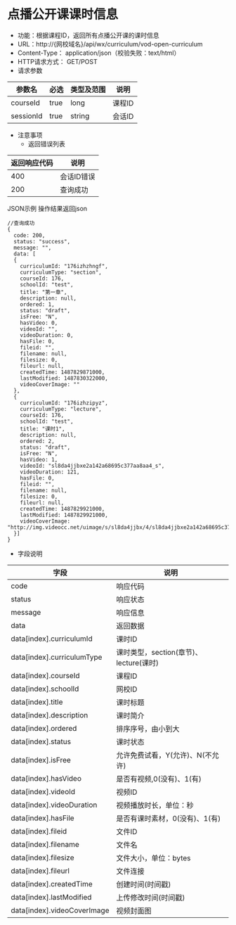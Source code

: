 # 点播公开课课时信息
* 功能：根据课程ID，返回所有点播公开课的课时信息
* URL：http://{网校域名}/api/wx/curriculum/vod-open-curriculum
* Content-Type： application/json（校验失败：text/html）
* HTTP请求方式： GET/POST
* 请求参数

|参数名|	必选|	类型及范围|	说明|
|-----|----|------------|------|
| courseId|	true|	long|	课程ID|
| sessionId | true | string | 会话ID |

* 注意事项
  * 返回错误列表

| 返回响应代码 | 说明     |
|----------- | -------- |
|400         |	会话ID错误  |
|200         |	查询成功  |

JSON示例
操作结果返回json
````
//查询成功
{
  code: 200,
  status: "success",
  message: "",
  data: [
  {
	curriculumId: "176izhzhngf",
	curriculumType: "section",
	courseId: 176,
	schoolId: "test",
	title: "第一章",
	description: null,
	ordered: 1,
	status: "draft",
	isFree: "N",
	hasVideo: 0,
	videoId: "",
	videoDuration: 0,
	hasFile: 0,
	fileid: "",
	filename: null,
	filesize: 0,
	fileurl: null,
	createdTime: 1487829871000,
	lastModified: 1487830322000,
	videoCoverImage: ""
  },
  {
	curriculumId: "176izhzipyz",
	curriculumType: "lecture",
	courseId: 176,
	schoolId: "test",
	title: "课时1",
	description: null,
	ordered: 2,
	status: "draft",
	isFree: "N",
	hasVideo: 1,
	videoId: "sl8da4jjbxe2a142a68695c377aa8aa4_s",
	videoDuration: 121,
	hasFile: 0,
	fileid: "",
	filename: null,
	filesize: 0,
	fileurl: null,
	createdTime: 1487829921000,
	lastModified: 1487829921000,
	videoCoverImage: "http://img.videocc.net/uimage/s/sl8da4jjbx/4/sl8da4jjbxe2a142a68695c377aa8aa4_1.jpg"
  }]
}
````

* 字段说明

|字段|	说明|
|---|----|
|code|	响应代码|
|status|	响应状态|
|message|	响应信息|
|data|	返回数据|
|data\[index\].curriculumId|课时ID|
|data\[index\].curriculumType|课时类型，section(章节)、lecture(课时)|
|data\[index\].courseId|课程ID|
|data\[index\].schoolId|网校ID|
|data\[index\].title|课时标题|
|data\[index\].description|课时简介|
|data\[index\].ordered|排序序号，由小到大|
|data\[index\].status|课时状态|
|data\[index\].isFree|允许免费试看，Y(允许)、N(不允许)|
|data\[index\].hasVideo|是否有视频,0(没有)、1(有)|
|data\[index\].videoId|视频ID|
|data\[index\].videoDuration|视频播放时长，单位：秒|
|data\[index\].hasFile|是否有课时素材，0(没有)、1(有)|
|data\[index\].fileid|文件ID|
|data\[index\].filename|文件名|
|data\[index\].filesize|文件大小，单位：bytes|
|data\[index\].fileurl|文件连接|
|data\[index\].createdTime|创建时间(时间戳)|
|data\[index\].lastModified|上传修改时间(时间戳)|
|data\[index\].videoCoverImage|视频封面图|